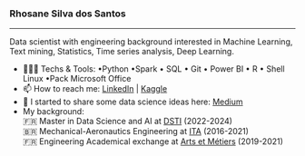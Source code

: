 ### Rhosane Silva dos Santos
---
Data scientist with engineering background interested in Machine Learning, Text mining,
Statistics, Time series analysis, Deep Learning. 

- 👩🏽‍💻 Techs & Tools: •Python •Spark • SQL • Git
• Power BI • R • Shell Linux
•Pack Microsoft Office
- 📫 How to reach me: [LinkedIn](https://www.linkedin.com/in/rhosane-silva-dos-santos/) | 
                      [Kaggle](https://www.kaggle.com/rhosane)
- 🌱 I started to share some data science ideas here: [Medium](https://medium.com/@rhowsane)
- My background:  
                     🇫🇷 Master in Data Science and AI at [DSTI](http://www.ita.br/) (2022-2024)  
                     🇧🇷 Mechanical-Aeronautics Engineering at [ITA](http://www.ita.br/) (2016-2021)  
                     🇫🇷 Engineering Academical exchange at [Arts et Métiers](https://artsetmetiers.fr/en) (2019-2021)  

<!--
 ✨ _special_ ✨ 
Here are some ideas to get you started:
- 🔭 I’m currently working on ...
- 🌱 I’m currently learning ...
- 👯 I’m looking to collaborate on ...
- 🤔 I’m looking for help with ...
- 💬 Ask me about ...
- 📫 How to reach me: ...
- 😄 Pronouns: ...
- ⚡ Fun fact: ...
-->
